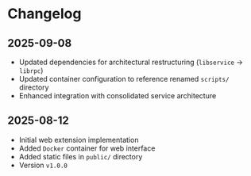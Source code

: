 # Changelog

## 2025-09-08

- Updated dependencies for architectural restructuring (`libservice` → `librpc`)
- Updated container configuration to reference renamed `scripts/` directory
- Enhanced integration with consolidated service architecture

## 2025-08-12

- Initial web extension implementation
- Added `Docker` container for web interface
- Added static files in `public/` directory
- Version `v1.0.0`
